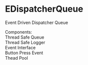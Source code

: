 # EDispatcherQueue
Event Driven Dispatcher Queue

Components:<br />
Thread Safe Queue<br />
Thread Safe Logger<br />
Event Interface<br />
Button Press Event<br />
Thead Pool<br />
